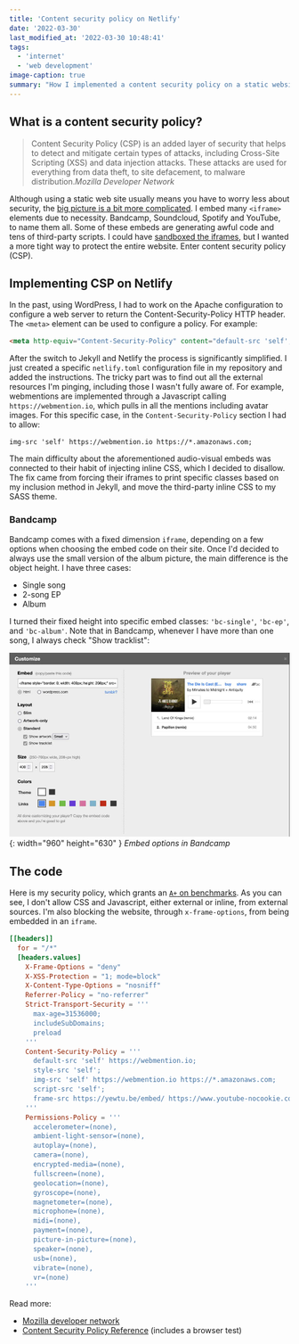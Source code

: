 ```yaml
---
title: 'Content security policy on Netlify'
date: '2022-03-30'
last_modified_at: '2022-03-30 10:48:41'
tags:
  - 'internet'
  - 'web development'
image-caption: true
summary: "How I implemented a content security policy on a static website built with Jekyll, hosted on Netlify and loaded with several external embeds."
---
```

## What is a content security policy?

> Content Security Policy (CSP) is an added layer of security that helps to detect and mitigate certain types of attacks, including Cross-Site Scripting (XSS) and data injection attacks. These attacks are used for everything from data theft, to site defacement, to malware distribution.<cite>Mozilla Developer Network</cite>

Although using a static web site usually means you have to worry less about security, the [big picture is a bit more complicated](https://blog.sqreen.com/static-websites-security/). I embed many `<iframe>` elements due to necessity. Bandcamp, Soundcloud, Spotify and YouTube, to name them all. Some of these embeds are generating awful code and tens of third-party scripts. I could have [sandboxed the iframes](https://www.html5rocks.com/en/tutorials/security/sandboxed-iframes/), but I wanted a more tight way to protect the entire website. Enter content security policy (CSP).

## Implementing CSP on Netlify

In the past, using WordPress, I had to work on the Apache configuration to configure a web server to return the Content-Security-Policy HTTP header. The `<meta>` element can be used to configure a policy. For example:

```html
<meta http-equiv="Content-Security-Policy" content="default-src 'self'; img-src https://*; child-src 'none';">
```

After the switch to Jekyll and Netlify the process is significantly simplified. I just created a specific `netlify.toml` configuration file in my repository and added the instructions. The tricky part was to find out all the external resources I'm pinging, including those I wasn't fully aware of. For example, webmentions are implemented through a Javascript calling `https://webmention.io`, which pulls in all the mentions including avatar images. For this specific case, in the `Content-Security-Policy` section I had to allow:

```
img-src 'self' https://webmention.io https://*.amazonaws.com;
```

The main difficulty about the aforementioned audio-visual embeds was connected to their habit of injecting inline CSS, which I decided to disallow. The fix came from forcing their iframes to print specific classes based on my inclusion method in Jekyll, and move the third-party inline CSS to my SASS theme.

### Bandcamp

Bandcamp comes with a fixed dimension `iframe`, depending on a few options when choosing the embed code on their site. Once I'd decided to always use the small version of the album picture, the main difference is the object height. I have three cases:

- Single song
- 2-song EP
- Album

I turned their fixed height into specific embed classes: `'bc-single'`, `'bc-ep'`, and `'bc-album'`. Note that in Bandcamp, whenever I have more than one song, I always check "Show tracklist":

![Embed options in Bandcamp](/assets/images/bandcamp-embed-tracks.jpg){: width="960" height="630" }
*Embed options in Bandcamp*

## The code

Here is my security policy, which grants an [`A+` on benchmarks](https://securityheaders.com/?q=minutestomidnight.co.uk&followRedirects=on). As you can see, I don't allow CSS and Javascript, either external or inline, from external sources. I'm also blocking the website, through `x-frame-options`, from being embedded in an `iframe`.

```toml
[[headers]]
  for = "/*"
  [headers.values]
    X-Frame-Options = "deny"
    X-XSS-Protection = "1; mode=block"
    X-Content-Type-Options = "nosniff"
    Referrer-Policy = "no-referrer"
    Strict-Transport-Security = '''
      max-age=31536000;
      includeSubDomains;
      preload
    '''
    Content-Security-Policy = '''
      default-src 'self' https://webmention.io;
      style-src 'self';
      img-src 'self' https://webmention.io https://*.amazonaws.com;
      script-src 'self';
      frame-src https://yewtu.be/embed/ https://www.youtube-nocookie.com/embed/ https://bandcamp.com/EmbeddedPlayer/
    '''
    Permissions-Policy = '''
      accelerometer=(none),
      ambient-light-sensor=(none),
      autoplay=(none),
      camera=(none),
      encrypted-media=(none),
      fullscreen=(none),
      geolocation=(none),
      gyroscope=(none),
      magnetometer=(none),
      microphone=(none),
      midi=(none),
      payment=(none),
      picture-in-picture=(none),
      speaker=(none),
      usb=(none),
      vibrate=(none),
      vr=(none)
    '''
```

Read more:

- [Mozilla developer network](https://developer.mozilla.org/en-US/docs/Web/HTTP/CSP)
- [Content Security Policy Reference](https://content-security-policy.com/) (includes a browser test)